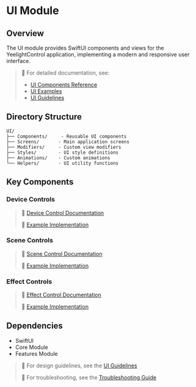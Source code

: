 # UI Module

## Overview
The UI module provides SwiftUI components and views for the YeelightControl application, implementing a modern and responsive user interface.

> 📘 For detailed documentation, see:
> - [UI Components Reference](../../docs/reference/api-reference.md#ui-components)
> - [UI Examples](../../docs/examples/ui/README.md)
> - [UI Guidelines](../../docs/guides/ui-guidelines.md)

## Directory Structure
```
UI/
├── Components/     - Reusable UI components
├── Screens/       - Main application screens
├── Modifiers/     - Custom view modifiers
├── Styles/        - UI style definitions
├── Animations/    - Custom animations
└── Helpers/       - UI utility functions
```

## Key Components

### Device Controls
> 📘 [Device Control Documentation](../../docs/reference/api-reference.md#device-control)
>
> 📝 [Example Implementation](../../docs/examples/ui/README.md#device-controls)

### Scene Controls
> 📘 [Scene Control Documentation](../../docs/reference/api-reference.md#scene-control)
>
> 📝 [Example Implementation](../../docs/examples/ui/README.md#scene-controls)

### Effect Controls
> 📘 [Effect Control Documentation](../../docs/reference/api-reference.md#effect-management)
>
> 📝 [Example Implementation](../../docs/examples/ui/README.md#effect-controls)

## Dependencies
- SwiftUI
- Core Module
- Features Module

> 🎨 For design guidelines, see the [UI Guidelines](../../docs/guides/ui-guidelines.md)
>
> 🔧 For troubleshooting, see the [Troubleshooting Guide](../../docs/guides/troubleshooting.md)
